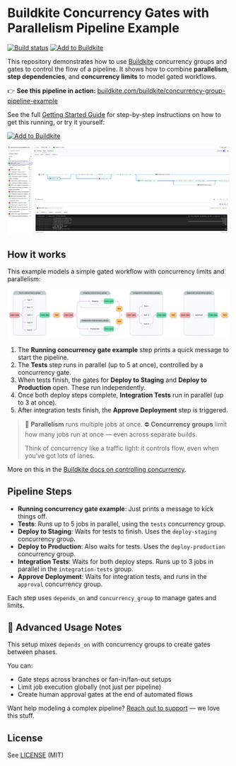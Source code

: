 # Buildkite Concurrency Gates with Parallelism Pipeline Example

[![Build status](https://badge.buildkite.com/a947f64837044296a1ea4394819872e0544a4647a3400e6634.svg?branch=main)](https://buildkite.com/buildkite/concurrency-group-pipeline-example/builds/latest?branch=main)
[![Add to Buildkite](https://img.shields.io/badge/Add%20to%20Buildkite-14CC80)](https://buildkite.com/new)

This repository demonstrates how to use [Buildkite](https://buildkite.com/) concurrency groups and gates to control the flow of a pipeline.
It shows how to combine **parallelism**, **step dependencies**, and **concurrency limits** to model gated workflows.

👉 **See this pipeline in action:** [buildkite.com/buildkite/concurrency-group-pipeline-example](https://buildkite.com/buildkite/concurrency-group-pipeline-example/builds/latest?branch=main)

See the full [Getting Started Guide](https://buildkite.com/docs/guides/getting-started) for step-by-step instructions on how to get this running, or try it yourself:

[![Add to Buildkite](https://buildkite.com/button.svg)](https://buildkite.com/new)

<a href="https://buildkite.com/buildkite/concurrency-group-pipeline-example/builds/latest?branch=main">
  <img width="2400" alt="Screenshot of concurrency group example pipeline build page" src=".buildkite/screenshot.png" />
</a>

<!-- docs:start -->

## How it works
This example models a simple gated workflow with concurrency limits and parallelism:

![Visual Description](.buildkite/concurrency-diagram.png)

1. The **Running concurrency gate example** step prints a quick message to start the pipeline.
2. The **Tests** step runs in parallel (up to 5 at once), controlled by a concurrency gate.
3. When tests finish, the gates for **Deploy to Staging** and **Deploy to Production** open. These run independently.
4. Once both deploy steps complete, **Integration Tests** run in parallel (up to 3 at once).
5. After integration tests finish, the **Approve Deployment** step is triggered.

> 🔄 **Parallelism** runs multiple jobs at once.
> ⛔ **Concurrency groups** limit how many jobs run at once — even across separate builds.
>
> Think of concurrency like a traffic light: it controls flow, even when you’ve got lots of lanes.

More on this in the [Buildkite docs on controlling concurrency](https://buildkite.com/docs/pipelines/configure/workflows/controlling-concurrency).

## Pipeline Steps

- **Running concurrency gate example**: Just prints a message to kick things off.
- **Tests**: Runs up to 5 jobs in parallel, using the `tests` concurrency group.
- **Deploy to Staging**: Waits for tests to finish. Uses the `deploy-staging` concurrency group.
- **Deploy to Production**: Also waits for tests. Uses the `deploy-production` concurrency group.
- **Integration Tests**: Waits for both deploy steps. Runs up to 3 jobs in parallel in the `integration-tests` group.
- **Approve Deployment**: Waits for integration tests, and runs in the `approval` concurrency group.

Each step uses `depends_on` and `concurrency_group` to manage gates and limits.

## 🧠 Advanced Usage Notes

This setup mixes `depends_on` with concurrency groups to create gates between phases.

You can:
- Gate steps across branches or fan-in/fan-out setups
- Limit job execution globally (not just per pipeline)
- Create human approval gates at the end of automated flows

Want help modeling a complex pipeline? [Reach out to support](https://buildkite.com/support) — we love this stuff.

<!-- docs:end -->

## License

See [LICENSE](LICENSE) (MIT)